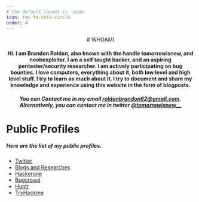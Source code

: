 ```yaml
---
# the default layout is 'page'
icon: fas fa-info-circle
order: 4
---
```


<div align="center" markdown="1">
# WHOAMI

#### Hi. I am Brandon Roldan, also known with the handle tomorrowisnew, and noobexploiter. I am a self taught hacker, and an aspiring pentester/security researcher. I am actively participating on bug bounties. I love computers, everything about it, both low level and high level stuff. I try to learn as much about it. I try to document and share my knowledge and experience using this website in the form of blogposts. 

##### You can Contact me in my email roldanbrandon62@gmail.com. Alternatively, you can contact me in twitter [@tomorrowisnew__](https://twitter.com/tomorrowisnew__)
</div>

# Public Profiles
##### Here are the list of my public profiles.
- [Twitter](https://twitter.com/tomorrowisnew__)
- [Blogs and Researches](https://noob3xploiter.medium.com/)
- [Hackerone](https://hackerone.com/tomorrowisnew_?type=user)
- [Bugcrowd](https://bugcrowd.com/tomorrowisnew_)
- [Huntr](https://huntr.dev/users/noobexploiterhuntrdev/)
- [TryHackme](https://tryhackme.com/p/noob3xploiter)